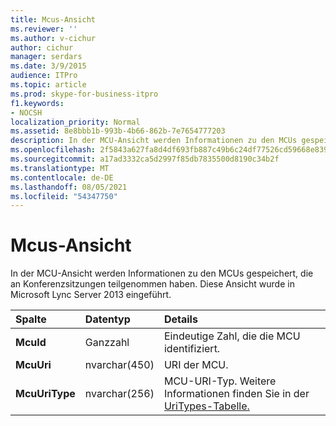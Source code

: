 ```yaml
---
title: Mcus-Ansicht
ms.reviewer: ''
ms.author: v-cichur
author: cichur
manager: serdars
ms.date: 3/9/2015
audience: ITPro
ms.topic: article
ms.prod: skype-for-business-itpro
f1.keywords:
- NOCSH
localization_priority: Normal
ms.assetid: 8e8bbb1b-993b-4b66-862b-7e7654777203
description: In der MCU-Ansicht werden Informationen zu den MCUs gespeichert, die an Konferenzsitzungen teilgenommen haben. Diese Ansicht wurde in Microsoft Lync Server 2013 eingeführt.
ms.openlocfilehash: 2f5843a627fa8d4df693fb887c49b6c24df77526cd59668e8395a135771ae78d
ms.sourcegitcommit: a17ad3332ca5d2997f85db7835500d8190c34b2f
ms.translationtype: MT
ms.contentlocale: de-DE
ms.lasthandoff: 08/05/2021
ms.locfileid: "54347750"
---
```

# <a name="mcus-view"></a>Mcus-Ansicht
 
In der MCU-Ansicht werden Informationen zu den MCUs gespeichert, die an Konferenzsitzungen teilgenommen haben. Diese Ansicht wurde in Microsoft Lync Server 2013 eingeführt.
  
|**Spalte**|**Datentyp**|**Details**|
|:-----|:-----|:-----|
|**McuId** <br/> |Ganzzahl  <br/> |Eindeutige Zahl, die die MCU identifiziert.  <br/> |
|**McuUri** <br/> |nvarchar(450)  <br/> |URI der MCU.  <br/> |
|**McuUriType** <br/> |nvarchar(256)  <br/> |MCU-URI-Typ. Weitere Informationen finden Sie in der [UriTypes-Tabelle.](uritypes.md) <br/> |
   


